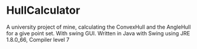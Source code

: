 # HullCalculator
A university project of mine, calculating the ConvexHull and the AngleHull for a give point set. With swing GUI.
Written in Java with Swing using JRE 1.8.0_66, Compiler level 7
